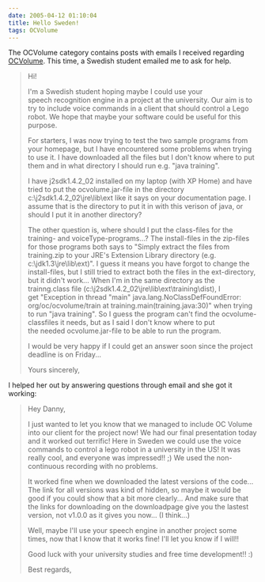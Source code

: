 ```yaml
---
date: 2005-04-12 01:10:04
title: Hello Sweden!
tags: OCVolume
---
```

The OCVolume category contains posts with emails I received regarding
[OCVolume](http://ocvolume.sf.net). This time, a Swedish student emailed me to
ask for help.

> Hi!
> 
> I'm a Swedish student hoping maybe I could use your speech recognition engine
> in a project at the university. Our aim is to try to include voice commands
> in a client that should control a Lego robot. We hope that maybe
> your software could be useful for this purpose.
> 
> For starters, I was now trying to test the two sample programs from your
> homepage, but I have encountered some problems when trying to use it. I have
> downloaded all the files but I don't know where to put them and in
> what directory I should run e.g. "java training".
> 
> I have j2sdk1.4.2_02 installed on my laptop (with XP Home) and have tried to
> put the ocvolume.jar-file in the directory c:\j2sdk1.4.2_02\jre\lib\ext like
> it says on your documentation page. I assume that is the directory to put it
> in with this verison of java, or should I put it in another directory?
> 
> The other question is, where should I put the class-files for the training-
> and voiceType-programs...? The install-files in the zip-files for those
> programs both says to "Simply extract the files from training.zip to
> your JRE's Extension Library directory (e.g. c:\jdk1.3\jre\lib\ext)\". I
> guess it means you have forgot to change the install-files, but I still tried
> to extract both the files in the ext-directory, but it didn't work... When
> I'm in the same directory as the trainng.class
> file (c:\j2sdk1.4.2_02\jre\lib\ext\training\dist), I get "Exception in thread
> "main" java.lang.NoClassDefFoundError: org/oc/ocvolume/train at
> training.main(training.java:30)" when trying to run "java training". So I
> guess the program can't find the ocvolume-classfiles it needs, but as I said
> I don't know where to put the needed ocvolume.jar-file to be able to run the
> program.
> 
> I would be very happy if I could get an answer soon since the project
> deadline is on Friday...
> 
> Yours sincerely,

I helped her out by answering questions through email and she got it working:

> Hey Danny,
> 
> I just wanted to let you know that we managed to include OC Volume into
> our client for the project now! We had our final presentation today and it
> worked out terrific! Here in Sweden we could use the voice commands
> to control a lego robot in a university in the US! It was really cool,
> and everyone was impressed!! ;) We used the non-continuous recording with
> no problems.
> 
> It worked fine when we downloaded the latest versions of the code... The link
> for all versions was kind of hidden, so maybe it would be good if you could
> show that a bit more clearly... And make sure that the links for downloading
> on the downloadpage give you the lastest version, not v1.0.0 as it gives you
> now... (I think...)
> 
> Well, maybe I'll use your speech engine in another project some times,
> now that I know that it works fine! I'll let you know if I will!!
> 
> Good luck with your university studies and free time development!! :)
> 
> Best regards,
